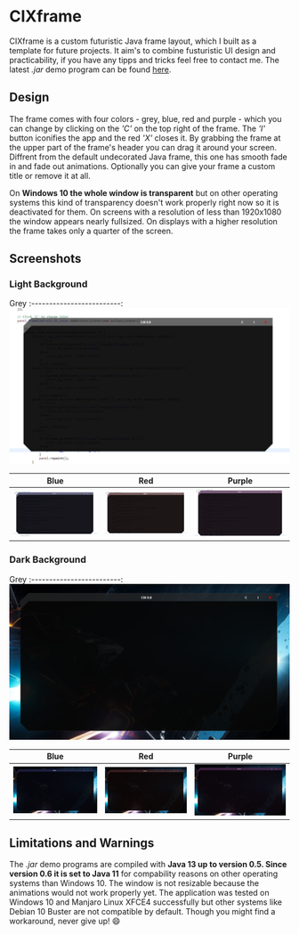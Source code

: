 # CIXframe
 CIXframe is a custom futuristic Java frame layout, which I built as a template for future projects. It aim's to combine fusturistic UI design and practicability, if you have any tipps and tricks feel free to contact me. The latest *.jar* demo program can be found [here](/CIXframe/cix_v0.8.jar).
 
## Design
 The frame comes with four colors - grey, blue, red and purple - which you can change by clicking on the *'C'* on the top right of the frame. The *'I'* button iconifies the app and the  red *'X'* closes it. By grabbing the frame at the upper part of the frame's header you can drag it around your screen. Diffrent from the default undecorated Java frame, this one has smooth fade in and fade out animations. Optionally you can give your frame a custom title or remove it at all.
 
 On **Windows 10 the whole window is transparent** but on other operating systems this kind of transparency doesn't work properly right now so it is deactivated for them. On screens with a resolution of less than 1920x1080 the window appears nearly fullsized. On displays with a higher resolution the frame takes only a quarter of the screen.
 
## Screenshots

### Light Background
 Grey
 :-------------------------:
 ![Grey](/CIXframe/screenshots/cix_v0.8_grey_lightbg.png?raw=true "on Windows 10")
 
 Blue | Red | Purple
 :-------------------------:|:-------------------------:|:-------------------------:
![Blue](/CIXframe/screenshots/cix_v0.8_blue_lightbg.png?raw=true "on Windows 10") | ![Red](/CIXframe/screenshots/cix_v0.8_red_lightbg.png?raw=true "on Windows 10") | ![Purple](/CIXframe/screenshots/cix_v0.8_purple_lightbg.png?raw=true "on Windows 10")
 
### Dark Background
 Grey
 :-------------------------:
 ![Grey](/CIXframe/screenshots/cix_v0.8_grey_darkbg.png?raw=true "on Windows 10")
 
 Blue | Red | Purple
 :-------------------------:|:-------------------------:|:-------------------------:
 ![Blue](/CIXframe/screenshots/cix_v0.8_blue_darkbg.png?raw=true "on Windows 10") | ![Red](/CIXframe/screenshots/cix_v0.8_red_darkbg.png?raw=true "on Windows 10") | ![Purple](/CIXframe/screenshots/cix_v0.8_purple_darkbg.png?raw=true "on Windows 10")
 
## Limitations and Warnings
 The *.jar* demo programs are compiled with **Java 13 up to version 0.5. Since version 0.6 it is set to Java 11** for compability reasons on other operating systems than Windows 10. The window is not resizable because the animations would not work properly yet. The application was tested on Windows 10 and Manjaro Linux XFCE4 successfully but other systems like Debian 10 Buster are not compatible by default. Though you might find a workaround, never give up! :smile:
